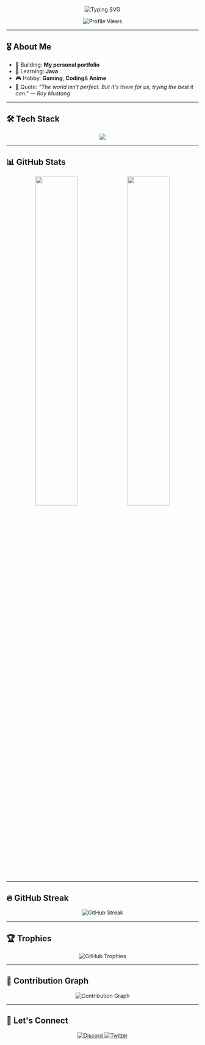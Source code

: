 <p align="center">
  
  <img src="https://readme-typing-svg.herokuapp.com?font=Fira+Code&size=24&duration=4000&pause=1000&color=EE99A0&center=true&vCenter=true&width=500&lines=Hello!+I'm+SᴅGᴀᴍᴇʀ+%F0%9F%91%8B;Music+Lover+%7C+Gamer+%7C+Student+;Welcome+to+my+GitHub+Portfolio!~" alt="Typing SVG" />
</p>
 
<p align="center">
  <img src="https://komarev.com/ghpvc/?username=sdgamer63&label=Visitors&color=EE99A0&style=flat-square" alt="Profile Views" />
</p>
 
---
 
## 🎖️ About Me
 
- 🔭 Building: **My personal portfolio** 
- 🌱 Learning: **Java**  
- 🎮 Hobby: **Gaming**, **Coding**& **Anime**
- 💬 Quote: *"The world isn't perfect. But it's there for us, trying the best it can." — Roy Mustang*
 
---
 
## 🛠️ Tech Stack
 
<div align="center">
  <img src="https://skillicons.dev/icons?i=py,js,ts,react,nodejs,mongodb,html,css,git,vscode,java,&perline=8" />
</div>
 
---
 
## 📊 GitHub Stats
 
<div align="center">
  <img src="https://github-readme-stats.vercel.app/api?username=sdgamer63&show_icons=true&theme=tokyonight&hide_border=true&hide=prs,issues&include_all_commits=true" width="47%" />
  <img src="https://github-readme-stats.vercel.app/api/top-langs/?username=sdgamer63&layout=compact&theme=tokyonight&hide_border=true&langs_count=8" width="47%" />
</div>
 
---
 
## 🔥 GitHub Streak
 
 
<p align="center">
  <img src="https://github-readme-streak-stats.herokuapp.com?user=sdgamer63&theme=tokyonight&hide_border=true&date_format=M%20j%5B%2C%20Y%5D" alt="GitHub Streak" />
</p>
 
---
 
## 🏆 Trophies
 
<p align="center">
  <img src="https://github-profile-trophy.vercel.app/?username=sdgamer63&theme=tokyonight&no-frame=true&row=1&column=7&margin-w=15" alt="GitHub Trophies" />
</p>
 
---
 
## 🌌 Contribution Graph
 
<p align="center">
  <img src="https://github-readme-activity-graph.cyclic.app/graph?username=sdgamer63&theme=tokyo-night&hide_border=true&area=true&custom_title=My+Contribution+Map" alt="Contribution Graph" />
</p>
 
---
 
## 🌸 Let's Connect
 
<p align="center">
  <a href="https://discord.com/users/923846374087348274" target="_blank">
    <img src="https://img.shields.io/badge/Discord-5865F2?style=for-the-badge&logo=discord&logoColor=white" alt="Discord" />
  </a>
  <a href="https://twitter.com/your_handle" target="_blank">
    <img src="https://img.shields.io/badge/Twitter-1DA1F2?style=for-the-badge&logo=twitter&logoColor=white" alt="Twitter" />
  </a>
</p>
